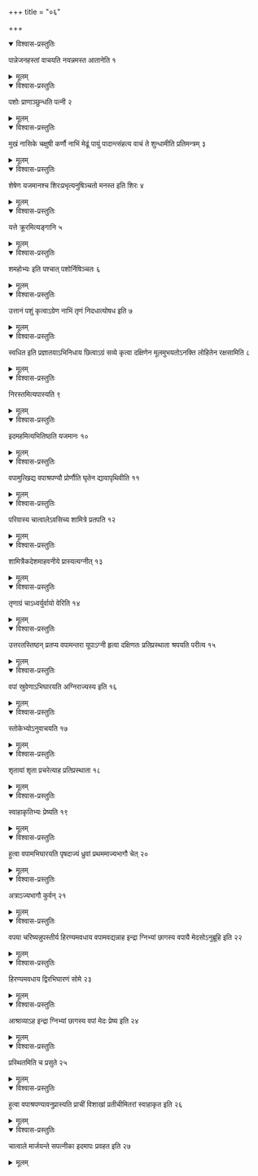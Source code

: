 +++
title = "०६"

+++


<details open><summary>विश्वास-प्रस्तुतिः</summary>

पान्नेजनहस्तां वाचयति नयन्नमस्त आतानेति १
</details>

<details><summary>मूलम्</summary>

पान्नेजनहस्तां वाचयति नयन्नमस्त आतानेति १
</details>


<details open><summary>विश्वास-प्रस्तुतिः</summary>

पशोः प्राणाञ्छुन्धति पत्नी २
</details>

<details><summary>मूलम्</summary>

पशोः प्राणाञ्छुन्धति पत्नी २
</details>


<details open><summary>विश्वास-प्रस्तुतिः</summary>

मुखं नासिके चक्षुषी कर्णौ नाभिं मेढूं पायुं पादान्त्संहत्य वाचं ते शुन्धामीति प्रतिमन्त्रम् ३
</details>

<details><summary>मूलम्</summary>

मुखं नासिके चक्षुषी कर्णौ नाभिं मेढूं पायुं पादान्त्संहत्य वाचं ते शुन्धामीति प्रतिमन्त्रम् ३
</details>


<details open><summary>विश्वास-प्रस्तुतिः</summary>

शेषेण यजमानश्च शिरःप्रभृत्यनुषिञ्चतो मनस्त इति शिरः ४
</details>

<details><summary>मूलम्</summary>

शेषेण यजमानश्च शिरःप्रभृत्यनुषिञ्चतो मनस्त इति शिरः ४
</details>


<details open><summary>विश्वास-प्रस्तुतिः</summary>

यत्ते क्रूरमित्यङ्गानि ५
</details>

<details><summary>मूलम्</summary>

यत्ते क्रूरमित्यङ्गानि ५
</details>


<details open><summary>विश्वास-प्रस्तुतिः</summary>

शमहोभ्यः इति पश्चात् पशोर्निषिञ्चतः ६
</details>

<details><summary>मूलम्</summary>

शमहोभ्यः इति पश्चात् पशोर्निषिञ्चतः ६
</details>


<details open><summary>विश्वास-प्रस्तुतिः</summary>

उत्तानं पशुं कृत्वाऽग्रेण नाभिं तृणं निदधात्योषध इति ७
</details>

<details><summary>मूलम्</summary>

उत्तानं पशुं कृत्वाऽग्रेण नाभिं तृणं निदधात्योषध इति ७
</details>


<details open><summary>विश्वास-प्रस्तुतिः</summary>

स्वधित इति प्रज्ञातयाऽभिनिधाय छित्वाऽग्रं सव्ये कृत्वा दक्षिणेन मूलमुभयतोऽनक्ति लोहितेन रक्षसामिति ८
</details>

<details><summary>मूलम्</summary>

स्वधित इति प्रज्ञातयाऽभिनिधाय छित्वाऽग्रं सव्ये कृत्वा दक्षिणेन मूलमुभयतोऽनक्ति लोहितेन रक्षसामिति ८
</details>


<details open><summary>विश्वास-प्रस्तुतिः</summary>

निरस्तमित्यपास्यति ९
</details>

<details><summary>मूलम्</summary>

निरस्तमित्यपास्यति ९
</details>


<details open><summary>विश्वास-प्रस्तुतिः</summary>

इदमहमित्यभितिष्ठति यजमानः १०
</details>

<details><summary>मूलम्</summary>

इदमहमित्यभितिष्ठति यजमानः १०
</details>


<details open><summary>विश्वास-प्रस्तुतिः</summary>

वपामुत्खिद्य वपाश्रपण्यौ प्रोर्णौति घृतेन द्यावापृथिवीति ११
</details>

<details><summary>मूलम्</summary>

वपामुत्खिद्य वपाश्रपण्यौ प्रोर्णौति घृतेन द्यावापृथिवीति ११
</details>


<details open><summary>विश्वास-प्रस्तुतिः</summary>

परिवास्य चात्वालेऽवसिच्य शामित्रे प्रतपति १२
</details>

<details><summary>मूलम्</summary>

परिवास्य चात्वालेऽवसिच्य शामित्रे प्रतपति १२
</details>


<details open><summary>विश्वास-प्रस्तुतिः</summary>

शामित्रैकदेशमाहवनीये प्रास्यत्यग्नीत् १३
</details>

<details><summary>मूलम्</summary>

शामित्रैकदेशमाहवनीये प्रास्यत्यग्नीत् १३
</details>


<details open><summary>विश्वास-प्रस्तुतिः</summary>

तृणाग्रं चाऽध्वर्युर्वायो वेरिति १४
</details>

<details><summary>मूलम्</summary>

तृणाग्रं चाऽध्वर्युर्वायो वेरिति १४
</details>


<details open><summary>विश्वास-प्रस्तुतिः</summary>

उत्तरतस्तिष्ठन् प्रतप्य वपामन्तरा यूपाऽग्नी हृत्वा दक्षिणतः प्रतिप्रस्थाता श्रपयति परीत्य १५
</details>

<details><summary>मूलम्</summary>

उत्तरतस्तिष्ठन् प्रतप्य वपामन्तरा यूपाऽग्नी हृत्वा दक्षिणतः प्रतिप्रस्थाता श्रपयति परीत्य १५
</details>


<details open><summary>विश्वास-प्रस्तुतिः</summary>

वपां स्रुवेणाऽभिघारयति अग्निराज्यस्य इति १६
</details>

<details><summary>मूलम्</summary>

वपां स्रुवेणाऽभिघारयति अग्निराज्यस्य इति १६
</details>


<details open><summary>विश्वास-प्रस्तुतिः</summary>

स्तोकेभ्योऽनुवाचयति १७
</details>

<details><summary>मूलम्</summary>

स्तोकेभ्योऽनुवाचयति १७
</details>


<details open><summary>विश्वास-प्रस्तुतिः</summary>

शृतायां शृता प्रचरेत्याह प्रतिप्रस्थाता १८
</details>

<details><summary>मूलम्</summary>

शृतायां शृता प्रचरेत्याह प्रतिप्रस्थाता १८
</details>


<details open><summary>विश्वास-प्रस्तुतिः</summary>

स्वाहाकृतिभ्यः प्रेष्यति १९
</details>

<details><summary>मूलम्</summary>

स्वाहाकृतिभ्यः प्रेष्यति १९
</details>


<details open><summary>विश्वास-प्रस्तुतिः</summary>

हुत्वा वपामभिघारयति पृषदाज्यं ध्रुवां प्रथममाज्यभागौ चेत् २०
</details>

<details><summary>मूलम्</summary>

हुत्वा वपामभिघारयति पृषदाज्यं ध्रुवां प्रथममाज्यभागौ चेत् २०
</details>


<details open><summary>विश्वास-प्रस्तुतिः</summary>

अत्राऽज्यभागौ कुर्वन् २१
</details>

<details><summary>मूलम्</summary>

अत्राऽज्यभागौ कुर्वन् २१
</details>


<details open><summary>विश्वास-प्रस्तुतिः</summary>

वपया चरिष्यन्नुपस्तीर्य हिरण्यमवधाय वपामवद्यन्नाह इन्द्रा ग्निभ्यां छागस्य वपायै मेदसोऽनुब्रूहि इति २२
</details>

<details><summary>मूलम्</summary>

वपया चरिष्यन्नुपस्तीर्य हिरण्यमवधाय वपामवद्यन्नाह इन्द्रा ग्निभ्यां छागस्य वपायै मेदसोऽनुब्रूहि इति २२
</details>


<details open><summary>विश्वास-प्रस्तुतिः</summary>

हिरण्यमवधाय द्विरभिघारणं सोमे २३
</details>

<details><summary>मूलम्</summary>

हिरण्यमवधाय द्विरभिघारणं सोमे २३
</details>


<details open><summary>विश्वास-प्रस्तुतिः</summary>

आश्राव्याऽह इन्द्रा ग्निभ्यां छागस्य वपां मेदः प्रेष्य इति २४
</details>

<details><summary>मूलम्</summary>

आश्राव्याऽह इन्द्रा ग्निभ्यां छागस्य वपां मेदः प्रेष्य इति २४
</details>


<details open><summary>विश्वास-प्रस्तुतिः</summary>

प्रस्थितमिति च प्रसुते २५
</details>

<details><summary>मूलम्</summary>

प्रस्थितमिति च प्रसुते २५
</details>


<details open><summary>विश्वास-प्रस्तुतिः</summary>

हुत्वा वपाश्रपण्यावनुप्रास्यति प्राचीं विशाखां प्रतीचीमितरां स्वाहाकृत इति २६
</details>

<details><summary>मूलम्</summary>

हुत्वा वपाश्रपण्यावनुप्रास्यति प्राचीं विशाखां प्रतीचीमितरां स्वाहाकृत इति २६
</details>


<details open><summary>विश्वास-प्रस्तुतिः</summary>

चात्वाले मार्जयन्ते सपत्नीका इदमापः प्रवहत इति २७
</details>

<details><summary>मूलम्</summary>

चात्वाले मार्जयन्ते सपत्नीका इदमापः प्रवहत इति २७
</details>
